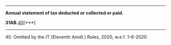 ****

**Annual statement of tax deducted or collected or paid.**

**31AB.**[40](javascript:ShowFootnote\('fn240'\);)[***]

* * *

40\. Omitted by the IT (Eleventh Amdt.) Rules, 2020, w.e.f. 1-6-2020.